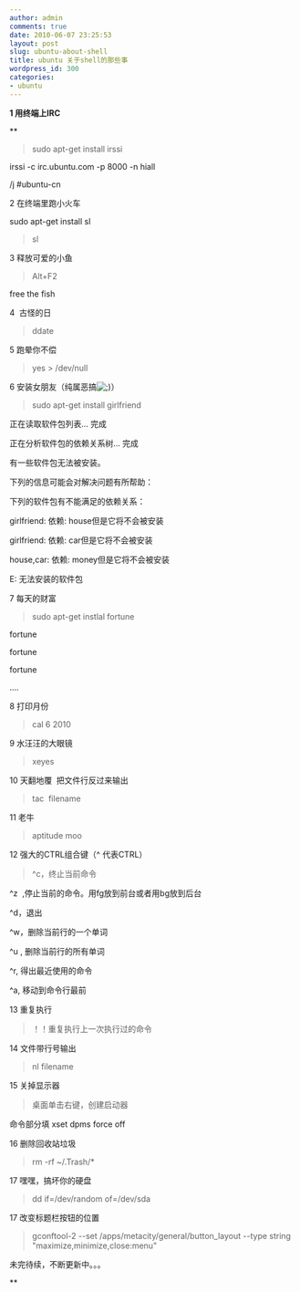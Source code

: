 ```yaml
---
author: admin
comments: true
date: 2010-06-07 23:25:53
layout: post
slug: ubuntu-about-shell
title: ubuntu 关于shell的那些事
wordpress_id: 300
categories:
- ubuntu
---
```




**1 用终端上IRC**

**


> sudo apt-get install irssi 

irssi -c irc.ubuntu.com -p 8000 -n hiall 

/j #ubuntu-cn


2 在终端里跑小火车

sudo apt-get install sl


> sl 


3 释放可爱的小鱼


> Alt+F2

free the fish


4  古怪的日


> ddate


5 跑晕你不偿


> yes > /dev/null 


6 安装女朋友（纯属恶搞![;)](http://www.freetstar.com/wp-content/plugins/fckeditor-for-wordpress-plugin/ckeditor/plugins/smiley/images/wink_smile.gif)）


> sudo apt-get install girlfriend



正在读取软件包列表... 完成   

正在分析软件包的依赖关系树... 完成  

有一些软件包无法被安装。  

下列的信息可能会对解决问题有所帮助：  

下列的软件包有不能满足的依赖关系：  

girlfriend: 依赖: house但是它将不会被安装  

girlfriend: 依赖: car但是它将不会被安装  

house,car: 依赖: money但是它将不会被安装   

E: 无法安装的软件包




7 每天的财富


> sudo apt-get instlal fortune

fortune

fortune

fortune

....


8 打印月份


> cal 6 2010


9 水汪汪的大眼镜


> xeyes


10 天翻地覆  把文件行反过来输出


> tac  filename


11 老牛


> aptitude moo


12 强大的CTRL组合键（^ 代表CTRL）


> ^c，终止当前命令

^z  ,停止当前的命令。用fg放到前台或者用bg放到后台

^d，退出

^w，删除当前行的一个单词

^u , 删除当前行的所有单词

^r, 得出最近使用的命令

^a, 移动到命令行最前


13 重复执行


> ！！重复执行上一次执行过的命令 


14 文件带行号输出


> nl filename


15 关掉显示器


> 桌面单击右键，创建启动器

命令部分填 xset dpms force off


16 删除回收站垃圾


> rm -rf ~/.Trash/*






17 嘿嘿，搞坏你的硬盘


> dd if=/dev/random of=/dev/sda





17 改变标题栏按钮的位置


> gconftool-2 --set /apps/metacity/general/button_layout --type string "maximize,minimize,close:menu"


未完待续，不断更新中。。。



**
